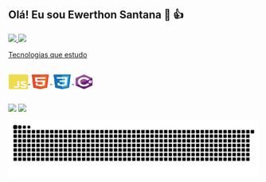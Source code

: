 ## Olá! Eu sou Ewerthon Santana 🤠	👍	
 <div>
  <a href="https://github.com/EwerthonSantana">
  <img height="180em" src="https://github-readme-stats.vercel.app/api?username=EwerthonSantana&show_icons=true&theme=highcontrast&include_all_commits=true&count_private=true"/>
  <img height="150em" src="https://github-readme-stats.vercel.app/api/top-langs/?username=EwerthonSantana&layout=compact&langs_count=7&theme=blue-green"/>
</div>


  Tecnologias que estudo

 
 <div style="display: inline_block"></br>
  <img align="center" alt="Rafa-Js" height="30" width="40" src="https://raw.githubusercontent.com/devicons/devicon/master/icons/javascript/javascript-plain.svg">
  <img align="center" alt="Rafa-HTML" height="30" width="40" src="https://raw.githubusercontent.com/devicons/devicon/master/icons/html5/html5-original.svg">
  <img align="center" alt="Rafa-CSS" height="30" width="40" src="https://raw.githubusercontent.com/devicons/devicon/master/icons/css3/css3-original.svg">
  <img align="center" alt="Rafa-Csharp" height="30" width="40" src="https://raw.githubusercontent.com/devicons/devicon/master/icons/csharp/csharp-original.svg">
  </div>
  
  ##
  
   <div>
 <a href = "mailto:ewerthon32santana@gmail.com"><img src="https://img.shields.io/badge/-Gmail-%23333?style=for-the-badge&logo=gmail&logoColor=white" target="_blank" class="1"></a>
 <a href="https://www.linkedin.com/in/ewerthon-santana-93b2a5177/" target="_blank"><img src="https://img.shields.io/badge/-LinkedIn-%230077B5?style=for-the-badge&logo=linkedin&logoColor=white" target="_blank" class="1"></a>
 
 ![Snake animation](https://github.com/EwerthonSantana/EwerthonSantana/blob/output/github-contribution-grid-snake.svg)
    </div>
    
    
    
